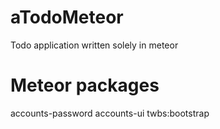 # aTodoMeteor
Todo application written solely in meteor
# Meteor packages
accounts-password
accounts-ui
twbs:bootstrap
